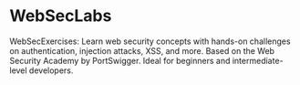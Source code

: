 # WebSecLabs
WebSecExercises: Learn web security concepts with hands-on challenges on authentication, injection attacks, XSS, and more. Based on the Web Security Academy by PortSwigger. Ideal for beginners and intermediate-level developers.
